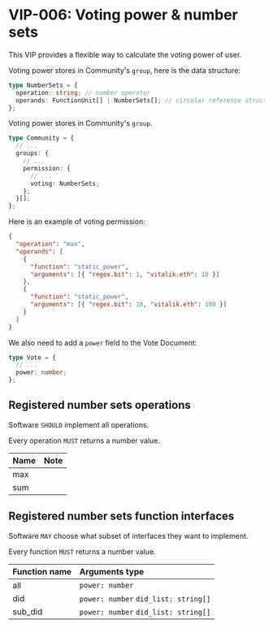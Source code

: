 # VIP-006: Voting power & number sets

This VIP provides a flexible way to calculate the voting power of user.

Voting power stores in Community's `group`, here is the data structure:

```ts
type NumberSets = {
  operation: string; // number operator
  operands: FunctionUnit[] | NumberSets[]; // circular reference structure
};
```

Voting power stores in Community's `group`.

```ts
type Community = {
  // ...
  groups: {
    // ...
    permission: {
      // ...
      voting: NumberSets;
    };
  }[];
};
```

Here is an example of voting permission:

```json
{
  "operation": "max",
  "operands": [
    {
      "function": "static_power",
      "arguments": [{ "regex.bit": 1, "vitalik.eth": 10 }]
    },
    {
      "function": "static_power",
      "arguments": [{ "regex.bit": 10, "vitalik.eth": 100 }]
    }
  ]
}
```

We also need to add a `power` field to the Vote Document:

```ts
type Vote = {
  // ...
  power: number;
};
```

## Registered number sets operations

Software `SHOULD` implement all operations.

Every operation `MUST` returns a number value.

| Name | Note |
| :--- | :--- |
| max  |      |
| sum  |      |

## Registered number sets function interfaces

Software `MAY` choose what subset of interfaces they want to implement.

Every function `MUST` returns a number value.

| Function name | Arguments type                       |
| :------------ | :----------------------------------- |
| all           | `power: number`                      |
| did           | `power: number` `did_list: string[]` |
| sub_did       | `power: number` `did_list: string[]` |
